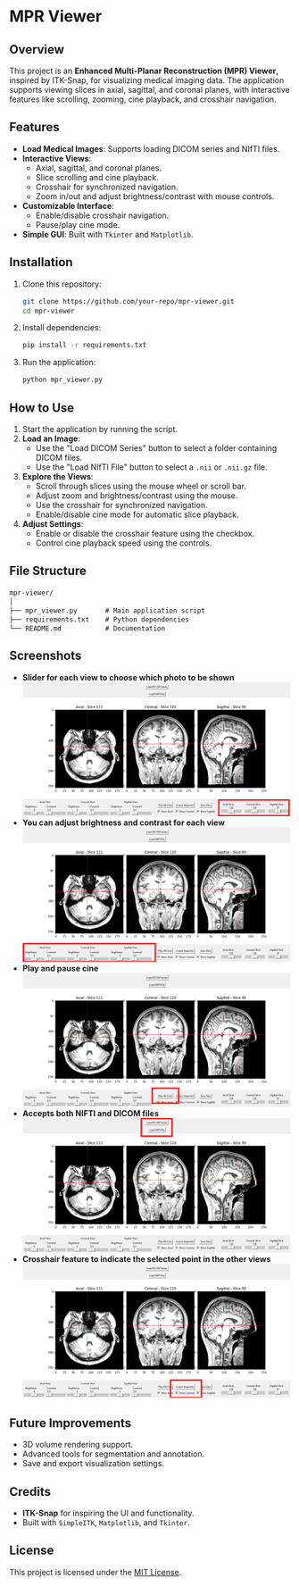 # MPR Viewer

## Overview
This project is an **Enhanced Multi-Planar Reconstruction (MPR) Viewer**, inspired by ITK-Snap, for visualizing medical imaging data. The application supports viewing slices in axial, sagittal, and coronal planes, with interactive features like scrolling, zooming, cine playback, and crosshair navigation.

## Features
- **Load Medical Images**: Supports loading DICOM series and NIfTI files.
- **Interactive Views**:
  - Axial, sagittal, and coronal planes.
  - Slice scrolling and cine playback.
  - Crosshair for synchronized navigation.
  - Zoom in/out and adjust brightness/contrast with mouse controls.
- **Customizable Interface**:
  - Enable/disable crosshair navigation.
  - Pause/play cine mode.
- **Simple GUI**: Built with `Tkinter` and `Matplotlib`.

## Installation
1. Clone this repository:
   ```bash
   git clone https://github.com/your-repo/mpr-viewer.git
   cd mpr-viewer
   ```

2. Install dependencies:
   ```bash
   pip install -r requirements.txt
   ```

3. Run the application:
   ```bash
   python mpr_viewer.py
   ```

## How to Use
1. Start the application by running the script.
2. **Load an Image**:
   - Use the "Load DICOM Series" button to select a folder containing DICOM files.
   - Use the "Load NIfTI File" button to select a `.nii` or `.nii.gz` file.
3. **Explore the Views**:
   - Scroll through slices using the mouse wheel or scroll bar.
   - Adjust zoom and brightness/contrast using the mouse.
   - Use the crosshair for synchronized navigation.
   - Enable/disable cine mode for automatic slice playback.
4. **Adjust Settings**:
   - Enable or disable the crosshair feature using the checkbox.
   - Control cine playback speed using the controls.

## File Structure
```
mpr-viewer/
│
├── mpr_viewer.py       # Main application script
├── requirements.txt    # Python dependencies
└── README.md           # Documentation
```

## Screenshots
- **Slider for each view to choose which photo to be shown**
![Alt text](1.jpg)
- **You can adjust brightness and contrast for each view**
![Alt text](2.jpg)
- **Play and pause cine**
![Alt text](3.jpg)
- **Accepts both NIFTI and DICOM files**
![Alt text](4.jpg)
- **Crosshair feature to indicate the selected point in the other views**
![Alt text](5.jpg)



## Future Improvements
- 3D volume rendering support.
- Advanced tools for segmentation and annotation.
- Save and export visualization settings.

## Credits
- **ITK-Snap** for inspiring the UI and functionality.
- Built with `SimpleITK`, `Matplotlib`, and `Tkinter`.

## License
This project is licensed under the [MIT License](LICENSE).
